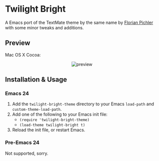 # Twilight Bright

A Emacs port of the TextMate theme by the same name by
[Florian Pichler][pichfl] with some minor tweaks and additions.

[pichfl]: http://einserver.de/goodies

## Preview

Mac OS X Cocoa:

<div style="text-align: center">
  <img src="https://github.com/jimeh/twilight-bright-theme.el/raw/master/preview/gui.png" alt="preview" />
</div>

## Installation & Usage

### Emacs 24

1. Add the `twilight-bright-theme` directory to your Emacs `load-path`
   and `custom-theme-load-path`.
2. Add one of the following to your Emacs init file:
    - `(require 'twilight-bright-theme)`
    - `(load-theme twilight-bright t)`
3. Reload the init file, or restart Emacs.

### Pre-Emacs 24

Not supported, sorry.

